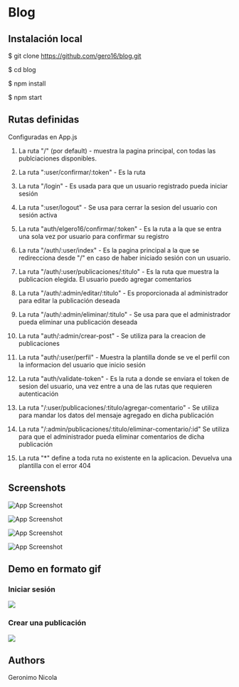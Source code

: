 # Blog 

## Instalación local

$ git clone https://github.com/gero16/blog.git

$ cd blog

$ npm install

$ npm start

## Rutas definidas

Configuradas en App.js

1. La ruta "/" (por default) - muestra la pagina principal, con todas las publciaciones disponibles. 

3. La ruta ":user/confirmar/:token" - Es la ruta 

4. La ruta "/login" - Es usada para que un usuario registrado pueda iniciar sesión 

5. La ruta ":user/logout" - Se usa para cerrar la sesion del usuario con sesión activa

6. La ruta "auth/elgero16/confirmar/:token" - Es la ruta a la que se entra una sola vez por usuario para confirmar su registro

7. La ruta "/auth/:user/index" - Es la pagina principal a la que se redirecciona desde "/" en caso de haber iniciado sesión con un usuario.

8. La ruta "/auth/:user/publicaciones/:titulo" - Es la ruta que muestra la publicacion elegida. El usuario puedo agregar comentarios

9. La ruta "/auth/:admin/editar/:titulo" - Es proporcionada al administrador para editar la publicación deseada

10. La ruta "/auth/:admin/eliminar/:titulo" - Se usa para que el administrador pueda eliminar una publicación deseada

11. La ruta "auth/:admin/crear-post" - Se utiliza para la creacion de publicaciones

12. La ruta "auth/:user/perfil" - Muestra la plantilla donde se ve el perfil con la informacion del usuario que inicio sesión

13. La ruta "auth/validate-token" - Es la ruta a donde se enviara el token de sesion del usuario, una vez entre a una de las rutas que requieren autenticación

14. La ruta "/:user/publicaciones/:titulo/agregar-comentario" - Se utiliza para mandar los datos del mensaje agregado en dicha publicación

15. La ruta "/:admin/publicaciones/:titulo/eliminar-comentario/:id" Se utiliza para que el administrador pueda eliminar comentarios de dicha publicación

16. La ruta "*" define a toda ruta no existente en la aplicacion. Devuelva una plantilla con el error 404


## Screenshots

![App Screenshot](https://res.cloudinary.com/geronicola/image/upload/v1676516350/b4urgrwuuqqhg7yd3isz.jpg)

![App Screenshot](https://res.cloudinary.com/geronicola/image/upload/v1676516350/vijgi7e7fh9ydcjm7gb8.jpg)

![App Screenshot](https://res.cloudinary.com/geronicola/image/upload/v1676516351/govq5ylrlffqydd2c4hv.jpg)

![App Screenshot](https://res.cloudinary.com/geronicola/image/upload/v1676516350/ule2dmtkwiiqwmoib3jb.jpg)


## Demo en formato gif
###  Iniciar sesión  ###
![](https://i.imgur.com/r3PB3ma.gif)
###  Crear una publicación  ###
![](https://i.imgur.com/4YGunAP.gif)


## Authors

Geronimo Nicola 
